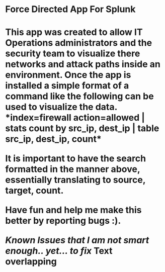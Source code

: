 <h1>Force Directed App For Splunk<h1>
This app was created to allow IT Operations administrators and the security team to visualize there networks and attack paths inside an environment.  Once the app is installed a simple format of a command like the following can be used to visualize the data.
*index=firewall action=allowed | stats count by src_ip, dest_ip | table src_ip, dest_ip, count*

It is important to have the search formatted in the manner above, essentially translating to source, target, count.

Have fun and help me make this better by reporting bugs :).  

***Known Issues that I am not smart enough.. yet... to fix***
Text overlapping

